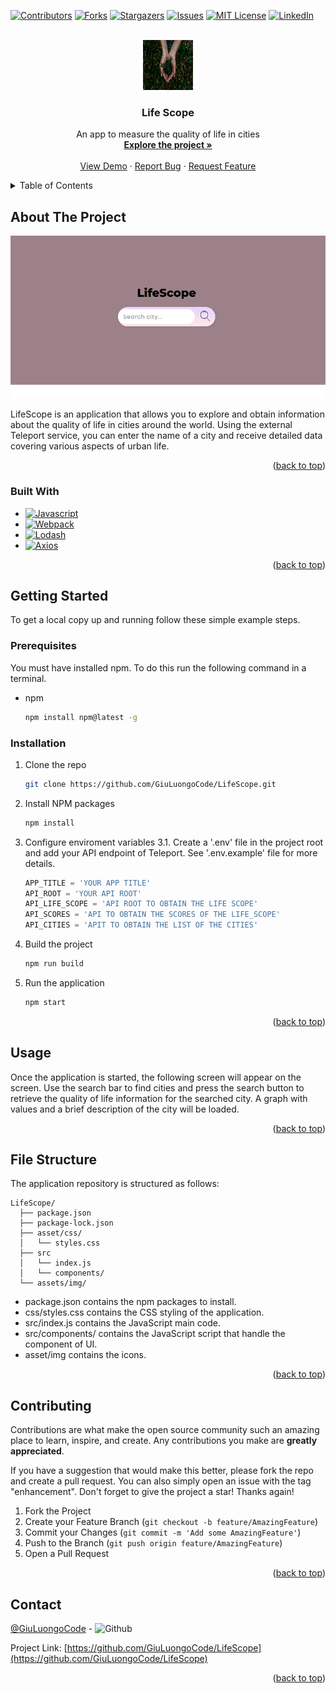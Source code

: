 <!-- Improved compatibility of back to top link: See: https://github.com/othneildrew/Best-README-Template/pull/73 -->
<a name="readme-top"></a>
<!--
*** Thanks for checking out the Best-README-Template. If you have a suggestion
*** that would make this better, please fork the repo and create a pull request
*** or simply open an issue with the tag "enhancement".
*** Don't forget to give the project a star!
*** Thanks again! Now go create something AMAZING! :D
-->



<!-- PROJECT SHIELDS -->
<!--
*** I'm using markdown "reference style" links for readability.
*** Reference links are enclosed in brackets [ ] instead of parentheses ( ).
*** See the bottom of this document for the declaration of the reference variables
*** for contributors-url, forks-url, etc. This is an optional, concise syntax you may use.
*** https://www.markdownguide.org/basic-syntax/#reference-style-links
-->
[![Contributors][contributors-shield]][contributors-url]
[![Forks][forks-shield]][forks-url]
[![Stargazers][stars-shield]][stars-url]
[![Issues][issues-shield]][issues-url]
[![MIT License][license-shield]][license-url]
[![LinkedIn][linkedin-shield]][linkedin-url]



<!-- PROJECT LOGO -->
<br />
<div align="center">
  <a href="https://github.com/GiuLuongoCode/LifeScope/">
    <img src="asset/img/readme/lifeScope.jpg" alt="Logo" width="80" height="80">
  </a>

<h3 align="center">Life Scope</h3>

  <p align="center">
    An app to measure the quality of life in cities
    <br />
    <a href="https://github.com/GiuLuongoCode/LifeScope"><strong>Explore the project »</strong></a>
    <br />
    <br />
    <a href="https://giuluongocode.github.io/LifeScope/">View Demo</a>
    ·
    <a href="https://github.com/GiuLuongoCode/LifeScope/issues">Report Bug</a>
    ·
    <a href="https://github.com/GiuLuongoCode/LifeScope/issues">Request Feature</a>
  </p>
</div>



<!-- TABLE OF CONTENTS -->
<details>
  <summary>Table of Contents</summary>
  <ol>
    <li>
      <a href="#about-the-project">About The Project</a>
      <ul>
        <li><a href="#built-with">Built With</a></li>
      </ul>
    </li>
    <li>
      <a href="#getting-started">Getting Started</a>
      <ul>
        <li><a href="#prerequisites">Prerequisites</a></li>
        <li><a href="#installation">Installation</a></li>
      </ul>
    </li>
    <li><a href="#usage">Usage</a></li>
    <li><a href="#File Structure">File Structure</a></li>
    <li><a href="#roadmap">Roadmap</a></li>
    <li><a href="#contributing">Contributing</a></li>
    <li><a href="#license">License</a></li>
    <li><a href="#contact">Contact</a></li>
    <li><a href="#acknowledgments">Acknowledgments</a></li>
  </ol>
</details>



<!-- ABOUT THE PROJECT -->
## About The Project

[![Product Name Screen Shot][product-screenshot]]()

LifeScope is an application that allows you to explore and obtain information about the quality of life in cities around the world. Using the external Teleport service, you can enter the name of a city and receive detailed data covering various aspects of urban life.

<p align="right">(<a href="#readme-top">back to top</a>)</p>



### Built With

* [![Javascript]][Javascript]
* [![Webpack][Webpack]][Webpack-url]
* [![Lodash][Lodash]][Lodash-url]
* [![Axios][Axios]][Axios-url]
<p align="right">(<a href="#readme-top">back to top</a>)</p>



<!-- GETTING STARTED -->
## Getting Started

To get a local copy up and running follow these simple example steps.

### Prerequisites
You must have installed npm. To do this run the following command in a terminal.
* npm
  ```sh
  npm install npm@latest -g
  ```

### Installation

1. Clone the repo
   ```sh
   git clone https://github.com/GiuLuongoCode/LifeScope.git
   ```
2. Install NPM packages
   ```sh
   npm install
   ```
3. Configure enviroment variables
    3.1. Create a '.env' file in the project root and add your API endpoint of Teleport. See '.env.example' file for more details.
   ```js
   APP_TITLE = 'YOUR APP TITLE'
   API_ROOT = 'YOUR API ROOT'
   API_LIFE_SCOPE = 'API ROOT TO OBTAIN THE LIFE SCOPE'
   API_SCORES = 'API TO OBTAIN THE SCORES OF THE LIFE_SCOPE'
   API_CITIES = 'APIT TO OBTAIN THE LIST OF THE CITIES'
   ```
4. Build the project
    ```sh
    npm run build
    ```
5. Run the application
    ```sh
    npm start
    ```

<p align="right">(<a href="#readme-top">back to top</a>)</p>



<!-- USAGE EXAMPLES -->
## Usage

Once the application is started, the following screen will appear on the screen. Use the search bar to find cities and press the search button to retrieve the quality of life information for the searched city. A graph with values and a brief description of the city will be loaded.


<p align="right">(<a href="#readme-top">back to top</a>)</p>

## File Structure
The application repository is structured as follows:
```
LifeScope/
  ├── package.json
  ├── package-lock.json
  ├── asset/css/
  │   └── styles.css
  ├── src
  │   └── index.js
  │   └── components/
  └── assets/img/

 ```
* package.json contains the npm packages to install.
* css/styles.css contains the CSS styling of the application.
* src/index.js contains the JavaScript main code.
* src/components/ contains the JavaScript script that handle the component of UI.
* asset/img contains the icons.

<p align="right">(<a href="#readme-top">back to top</a>)</p>


<!-- CONTRIBUTING -->
## Contributing

Contributions are what make the open source community such an amazing place to learn, inspire, and create. Any contributions you make are **greatly appreciated**.

If you have a suggestion that would make this better, please fork the repo and create a pull request. You can also simply open an issue with the tag "enhancement".
Don't forget to give the project a star! Thanks again!

1. Fork the Project
2. Create your Feature Branch (`git checkout -b feature/AmazingFeature`)
3. Commit your Changes (`git commit -m 'Add some AmazingFeature'`)
4. Push to the Branch (`git push origin feature/AmazingFeature`)
5. Open a Pull Request

<p align="right">(<a href="#readme-top">back to top</a>)</p>



<!-- CONTACT -->
## Contact

[@GiuLuongoCode](![[Github]][Github-url]) - ![Github]

Project Link: [https://github.com/GiuLuongoCode/LifeScope](https://github.com/GiuLuongoCode/LifeScope)

<p align="right">(<a href="#readme-top">back to top</a>)</p>



<!-- MARKDOWN LINKS & IMAGES -->
<!-- https://www.markdownguide.org/basic-syntax/#reference-style-links -->
[contributors-shield]: https://img.shields.io/github/contributors/github_username/repo_name.svg?style=for-the-badge
[contributors-url]: https://github.com/GiuLuongoCode/LifeScope/contributors
[forks-shield]: https://img.shields.io/github/forks/github_username/repo_name.svg?style=for-the-badge
[forks-url]: https://github.com/GiuLuongoCode/LifeScope/network/members
[stars-shield]: https://img.shields.io/github/stars/github_username/repo_name.svg?style=for-the-badge
[stars-url]: https://github.com/GiuLuongoCode/LifeScope/stargazers
[issues-shield]: https://img.shields.io/github/issues/github_username/repo_name.svg?style=for-the-badge
[issues-url]: https://github.com/GiuLuongoCode/LifeScope/issues
[license-shield]: https://img.shields.io/github/license/github_username/repo_name.svg?style=for-the-badge
[license-url]: https://github.com/GiuLuongoCode/LifeScope/blob/master/LICENSE.txt
[linkedin-shield]: https://img.shields.io/badge/-LinkedIn-black.svg?style=for-the-badge&logo=linkedin&colorB=555
[linkedin-url]: https://linkedin.com/in/linkedin_username
[product-screenshot]: asset/img/readme/screenshot.png
[Javascript]: https://img.shields.io/badge/JavaScript-323330?style=for-the-badge&logo=javascript&logoColor=F7DF1E
[Webpack]: https://img.shields.io/badge/Webpack-8DD6F9?style=for-the-badge&logo=Webpack&logoColor=white
[Webpack-url]: https://webpack.js.org/ 
[Axios]: https://img.shields.io/badge/axios-671ddf?&style=for-the-badge&logo=axios&logoColor=white
[Axios-url]: https://axios-http.com/docs/intro
[Lodash]: https://img.shields.io/badge/Lodash-3492FF?style=for-the-badge&logo=lodash&logoColor=white
[Lodash-url]: https://lodash.com/
[Github]: https://img.shields.io/badge/GitHub-100000?style=for-the-badge&logo=github&logoColor=white
[Github-url]: https://github.com/GiuLuongoCode
